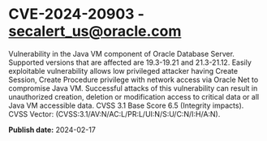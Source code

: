 # CVE-2024-20903 - secalert_us@oracle.com

Vulnerability in the Java VM component of Oracle Database Server.  Supported versions that are affected are 19.3-19.21 and  21.3-21.12. Easily exploitable vulnerability allows low privileged attacker having Create Session, Create Procedure privilege with network access via Oracle Net to compromise Java VM.  Successful attacks of this vulnerability can result in  unauthorized creation, deletion or modification access to critical data or all Java VM accessible data. CVSS 3.1 Base Score 6.5 (Integrity impacts).  CVSS Vector: (CVSS:3.1/AV:N/AC:L/PR:L/UI:N/S:U/C:N/I:H/A:N).

**Publish date:** 2024-02-17
